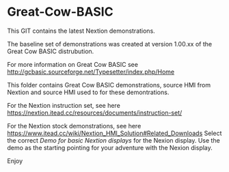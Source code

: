 # Great-Cow-BASIC

This GIT contains the latest Nextion demonstrations. 



The baseline set of demonstrations was created at version 1.00.xx of the Great Cow BASIC distrubution.



For more information on Great Cow BASIC see http://gcbasic.sourceforge.net/Typesetter/index.php/Home

This folder contains Great Cow BASIC demonstrations, source HMI from Nextion and source HMI used to for these demontrations.

For the Nextion instruction set, see here https://nextion.itead.cc/resources/documents/instruction-set/

For the Nextion stock demonstrations, see here https://www.itead.cc/wiki/Nextion_HMI_Solution#Related_Downloads   Select the correct *Demo for basic Nextion displays* for the Nexion display.  Use the demo as the starting pointing for your adventure with the Nexion display.


Enjoy

